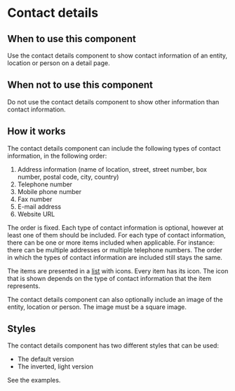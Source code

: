 # Contact details

## When to use this component

Use the contact details component to show contact information of an entity, location or person on a detail page.

## When not to use this component

Do not use the contact details component to show other information than contact information. 

## How it works

The contact details component can include the following types of contact information, in the following order:

1. Address information (name of location, street, street number, box number, postal code, city, country)
2. Telephone number
3. Mobile phone number
4. Fax number
5. E-mail address
6. Website URL

The order is fixed. Each type of contact information is optional, however at least one of them should be included. For each type of contact information, there can be one or more items included when applicable. For instance: there can be multiple addresses or multiple telephone numbers. The order in which the types of contact information are included still stays the same.

The items are presented in a <a href="{{path './list.html'}}">list</a> with icons. Every item has its icon. The icon that is shown depends on the type of contact information that the item represents.

The contact details component can also optionally include an image of the entity, location or person. The image must be a square image.

## Styles

The contact details component has two different styles that can be used:

* The default version
* The inverted, light version

See the examples.